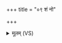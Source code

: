 +++
title = "०९ शं नो"

+++
<details><summary>मूलम् (VS)</summary>

शं नो॒ अदि॑तिर्भवतु व्र॒तेभिः॒ शं नो॑ भवन्तु म॒रुतः॑ स्व॒र्काः।  
शं नो॒ विष्णुः॒ शमु॑ पू॒षा नो॑ अस्तु॒ शं नो॑ भ॒वित्रं॒ शम्व॑स्तु वा॒युः ॥
</details>